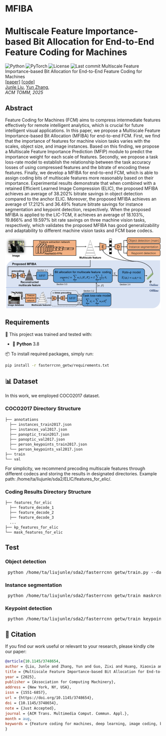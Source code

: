 # MFIBA
# Multiscale Feature Importance-based Bit Allocation for End-to-End Feature Coding for Machines


![Python](https://img.shields.io/badge/Python-3.8-blue)
![PyTorch](https://img.shields.io/badge/Framework-PyTorch-red)
![License](https://img.shields.io/github/license/SYSU-Video/MFIBA)
![Last commit](https://img.shields.io/github/last-commit/SYSU-Video/MFIBA)
Multiscale Feature Importance-based Bit Allocation for End-to-End Feature Coding for Machines \
[[paper]](https://dl.acm.org/doi/10.1145/3748654) [[code]](https://github.com/SYSU-Video/MFIBA) \
[Junle Liu](https://github.com/liujle), [Yun Zhang](https://codec.siat.ac.cn/yunzhang/), \
*ACM TOMM, 2025*

## Abstract
Feature Coding for Machines (FCM) aims to compress intermediate features effectively for remote intelligent analytics, which is crucial for future intelligent visual applications. In this paper, we propose a Multiscale Feature Importance-based Bit Allocation (MFIBA) for end-to-end FCM. First, we find that the importance of features for machine vision tasks varies with the scales, object size, and image instances. Based on this finding, we propose a Multiscale Feature Importance Prediction (MFIP) module to predict the importance weight for each scale of features. Secondly, we propose a task loss-rate model to establish the relationship between the task accuracy losses of using compressed features and the bitrate of encoding these features. Finally, we develop a MFIBA for end-to-end FCM, which is able to assign coding bits of  multiscale features more reasonably based on their importance. Experimental results demonstrate that when combined with a retained Efficient Learned Image Compression (ELIC), the proposed MFIBA achieves an average of 38.202% bitrate savings in object detection compared to the anchor ELIC. Moreover, the proposed MFIBA achieves an average of 17.212% and 36.49% feature bitrate savings for instance segmentation and keypoint detection, respectively. When the proposed MFIBA is applied to the LIC-TCM, it achieves an average of 18.103$\%$, 19.866% and 19.597% bit rate savings on three machine vision tasks, respectively, which validates the proposed MFIBA has good generalizability and adaptability to different machine vision tasks and FCM base codecs.
<p align="center">
  <img src="pipeline.png" alt="Framework Overview" width="700"/>
</p>

## Requirements

🧩 This project was trained and tested with:

- 🐍 **Python** 3.8

📦 To install required packages, simply run:

```bash
pip install -r fasterrcnn_getw/requirements.txt
```

## 📊 Dataset
In this work, we employed COCO2017 dataset. 
### COCO2017 Directory Structure
```
├── annotations
  ├── instances_train2017.json
  ├── instances_val2017.json
  ├── panoptic_train2017.json
  ├── panoptic_val2017.json
  ├── person_keypoints_train2017.json
  └── person_keypoints_val2017.json
├── train
└── val
```
For simplicity, we recommend precoding multiscale features through different codecs and storing the results in designated directories. Example path: /home/ta/liujunle/sda2/ELIC/features_for_elic/. 
### Coding Results Directory Structure
```
├── features_for_elic
  ├── feature_decode_1
  ├── feature_decode_2
  ├── feature_decode_3
  ...
├── kp_features_for_elic
└── mask_features_for_elic
```

## Test
### Object detection
<pre> python /home/ta/liujunle/sda2/fasterrcnn_getw/train.py --data-path path-to-coco --dataset coco --num-classes 90 --model resnet50 --batch-size 16 --pretrained --test-only --lmbda_for_update 1000 </pre>
### Instance segmentation
<pre> python /home/ta/liujunle/sda2/fasterrcnn_getw/train_maskrcnn.py --data-path path-to-coco --dataset coco --num-classes 90 --model mask_rcnn --batch-size 16 --pretrained --test-only --lmbda_for_update 1000 </pre>
### Keypoint detection
<pre> python /home/ta/liujunle/sda2/fasterrcnn_getw/train_keypoint.py --data-path path-to-coco --dataset coco_kp --num-classes 90 --model keypoint_rcnn --batch-size 16 --pretrained --test-only --lmbda_for_update 1000 </pre>

## 📖 Citation

If you find our work useful or relevant to your research, please kindly cite our paper:

```bibtex
@article{10.1145/3748654,
author = {Liu, Junle and Zhang, Yun and Guo, Zixi and Huang, Xiaoxia and Jiang, Gangyi},
title = {Multiscale Feature Importance-based Bit Allocation for End-to-End Feature Coding for Machines},
year = {2025},
publisher = {Association for Computing Machinery},
address = {New York, NY, USA},
issn = {1551-6857},
url = {https://doi.org/10.1145/3748654},
doi = {10.1145/3748654},
note = {Just Accepted},
journal = {ACM Trans. Multimedia Comput. Commun. Appl.},
month = aug,
keywords = {Feature coding for machines, deep learning, image coding, bit allocation, object detection}
}
